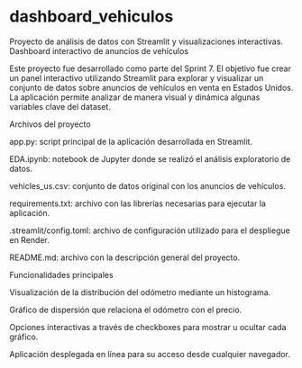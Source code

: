 # dashboard_vehiculos
Proyecto de análisis de datos con Streamlit y visualizaciones interactivas.
Dashboard interactivo de anuncios de vehículos

Este proyecto fue desarrollado como parte del Sprint 7. El objetivo fue crear un panel interactivo utilizando Streamlit para explorar y visualizar un conjunto de datos sobre anuncios de vehículos en venta en Estados Unidos. La aplicación permite analizar de manera visual y dinámica algunas variables clave del dataset.

Archivos del proyecto

app.py: script principal de la aplicación desarrollada en Streamlit.

EDA.ipynb: notebook de Jupyter donde se realizó el análisis exploratorio de datos.

vehicles_us.csv: conjunto de datos original con los anuncios de vehículos.

requirements.txt: archivo con las librerías necesarias para ejecutar la aplicación.

.streamlit/config.toml: archivo de configuración utilizado para el despliegue en Render.

README.md: archivo con la descripción general del proyecto.

Funcionalidades principales

Visualización de la distribución del odómetro mediante un histograma.

Gráfico de dispersión que relaciona el odómetro con el precio.

Opciones interactivas a través de checkboxes para mostrar u ocultar cada gráfico.

Aplicación desplegada en línea para su acceso desde cualquier navegador.

